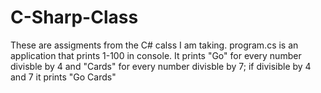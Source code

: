 # C-Sharp-Class
These are assigments from the C# calss I am taking.
program.cs is an application that prints 1-100 in console. 
It prints "Go" for every number divisble by 4 and "Cards" for every number divisble by 7; if divisible by 4 and 7 it prints "Go Cards"
